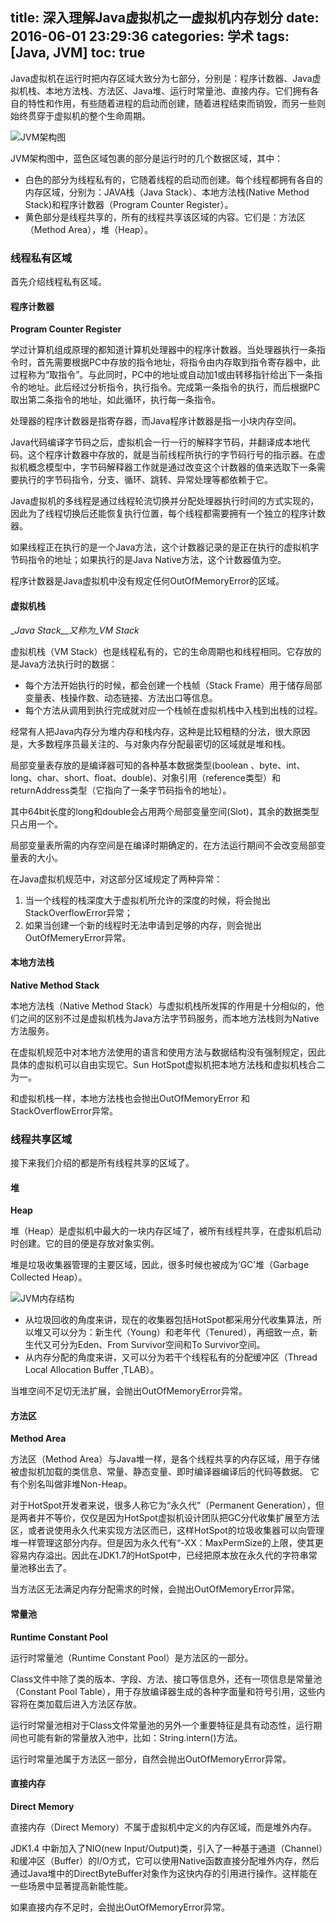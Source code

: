 title: 深入理解Java虚拟机之一虚拟机内存划分
date: 2016-06-01 23:29:36
categories: 学术
tags: [Java, JVM]
toc: true
---

Java虚拟机在运行时把内存区域大致分为七部分，分别是：程序计数器、Java虚拟机栈、本地方法栈、方法区、Java堆、运行时常量池、直接内存。它们拥有各自的特性和作用，有些随着进程的启动而创建，随着进程结束而销毁，而另一些则始终贯穿于虚拟机的整个生命周期。

![JVM架构图](/images/jvm_architecture.png "JVM architecture")

JVM架构图中，蓝色区域包裹的部分是运行时的几个数据区域，其中：
* 白色的部分为线程私有的，它随着线程的启动而创建。每个线程都拥有各自的内存区域，分别为：JAVA栈（Java Stack）、本地方法栈(Native Method Stack)和程序计数器（Program Counter Register）。
* 黄色部分是线程共享的，所有的线程共享该区域的内容。它们是：方法区（Method Area），堆（Heap）。

### 线程私有区域

首先介绍线程私有区域。

#### 程序计数器

__Program Counter Register__

学过计算机组成原理的都知道计算机处理器中的程序计数器。当处理器执行一条指令时，首先需要根据PC中存放的指令地址，将指令由内存取到指令寄存器中，此过程称为“取指令”。与此同时，PC中的地址或自动加1或由转移指针给出下一条指令的地址。此后经过分析指令，执行指令。完成第一条指令的执行，而后根据PC取出第二条指令的地址，如此循环，执行每一条指令。

处理器的程序计数器是指寄存器，而Java程序计数器是指一小块内存空间。

Java代码编译字节码之后，虚拟机会一行一行的解释字节码，并翻译成本地代码。这个程序计数器中存放的，就是当前线程所执行的字节码行号的指示器。在虚拟机概念模型中，字节码解释器工作就是通过改变这个计数器的值来选取下一条需要执行的字节码指令，分支、循环、跳转、异常处理等都依赖于它。

Java虚拟机的多线程是通过线程轮流切换并分配处理器执行时间的方式实现的，因此为了线程切换后还能恢复执行位置，每个线程都需要拥有一个独立的程序计数器。

如果线程正在执行的是一个Java方法，这个计数器记录的是正在执行的虚拟机字节码指令的地址；如果执行的是Java Native方法，这个计数器值为空。

程序计数器是Java虚拟机中没有规定任何OutOfMemoryError的区域。
 
#### 虚拟机栈

__Java Stack__又称为_VM Stack_

虚拟机栈（VM Stack）也是线程私有的，它的生命周期也和线程相同。它存放的是Java方法执行时的数据：
* 每个方法开始执行的时候，都会创建一个栈帧（Stack Frame）用于储存局部变量表、栈操作数、动态链接、方法出口等信息。
* 每个方法从调用到执行完成就对应一个栈帧在虚拟机栈中入栈到出栈的过程。

经常有人把Java内存分为堆内存和栈内存，这种是比较粗糙的分法，很大原因是，大多数程序员最关注的、与对象内存分配最密切的区域就是堆和栈。

局部变量表存放的是编译器可知的各种基本数据类型(boolean 、byte、int、long、char、short、float、double)、对象引用（reference类型）和returnAddress类型（它指向了一条字节码指令的地址）。

其中64bit长度的long和double会占用两个局部变量空间(Slot)，其余的数据类型只占用一个。

局部变量表所需的内存空间是在编译时期确定的，在方法运行期间不会改变局部变量表的大小。

在Java虚拟机规范中，对这部分区域规定了两种异常：

1. 当一个线程的栈深度大于虚拟机所允许的深度的时候，将会抛出StackOverflowError异常；
2. 如果当创建一个新的线程时无法申请到足够的内存，则会抛出OutOfMemeryError异常。

#### 本地方法栈

__Native Method Stack__

本地方法栈（Native Method Stack）与虚拟机栈所发挥的作用是十分相似的，他们之间的区别不过是虚拟机栈为Java方法字节码服务，而本地方法栈则为Native方法服务。

在虚拟机规范中对本地方法使用的语言和使用方法与数据结构没有强制规定，因此具体的虚拟机可以自由实现它。Sun HotSpot虚拟机把本地方法栈和虚拟机栈合二为一。

和虚拟机栈一样，本地方法栈也会抛出OutOfMemoryError 和 StackOverflowError异常。

### 线程共享区域

接下来我们介绍的都是所有线程共享的区域了。

#### 堆

__Heap__

堆（Heap）是虚拟机中最大的一块内存区域了，被所有线程共享，在虚拟机启动时创建。它的目的便是存放对象实例。

堆是垃圾收集器管理的主要区域，因此，很多时候也被成为‘GC’堆（Garbage Collected Heap）。

![JVM内存结构](/images/jvm_memory_structure.png "JVM memery structure")

* 从垃圾回收的角度来讲，现在的收集器包括HotSpot都采用分代收集算法，所以堆又可以分为：新生代（Young）和老年代（Tenured），再细致一点，新生代又可分为Eden、From Survivor空间和To Survivor空间。
* 从内存分配的角度来讲，又可以分为若干个线程私有的分配缓冲区（Thread Local Allocation Buffer ,TLAB）。

当堆空间不足切无法扩展，会抛出OutOfMemoryError异常。
 
#### 方法区

__Method Area__

方法区（Method Area）与Java堆一样，是各个线程共享的内存区域，用于存储被虚拟机加载的类信息、常量、静态变量、即时编译器编译后的代码等数据。
它有个别名叫做非堆Non-Heap。

对于HotSpot开发者来说，很多人称它为“永久代”（Permanent Generation），但是两者并不等价，仅仅是因为HotSpot虚拟机设计团队把GC分代收集扩展至方法区，或者说使用永久代来实现方法区而已，这样HotSpot的垃圾收集器可以向管理堆一样管理这部分内存。但是因为永久代有“-XX：MaxPermSize的上限，使其更容易内存溢出。因此在JDK1.7的HotSpot中，已经把原本放在永久代的字符串常量池移出去了。

当方法区无法满足内存分配需求的时候，会抛出OutOfMemoryError异常。

#### 常量池

__Runtime Constant Pool__

运行时常量池（Runtime Constant Pool）是方法区的一部分。

Class文件中除了类的版本、字段、方法、接口等信息外，还有一项信息是常量池（Constant Pool Table），用于存放编译器生成的各种字面量和符号引用，这些内容将在类加载后进入方法区存放。

运行时常量池相对于Class文件常量池的另外一个重要特征是具有动态性，运行期间也可能有新的常量放入池中，比如：String.intern()方法。

运行时常量池属于方法区一部分，自然会抛出OutOfMemoryError异常。

#### 直接内存

__Direct Memory__

直接内存（Direct Memory）不属于虚拟机中定义的内存区域，而是堆外内存。

JDK1.4 中新加入了NIO(new Input/Output)类，引入了一种基于通道（Channel）和缓冲区（Buffer）的I/O方式，它可以使用Native函数直接分配堆外内存，然后通过Java堆中的DirectByteBuffer对象作为这快内存的引用进行操作。这样能在一些场景中显著提高新能性能。

如果直接内存不足时，会抛出OutOfMemoryError异常。
